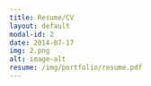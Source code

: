 ```yaml
---
title: Resume/CV
layout: default
modal-id: 2
date: 2014-07-17
img: 2.png
alt: image-alt
resume: /img/portfolio/resume.pdf
---
```

